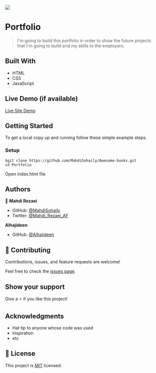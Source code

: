 ![](https://img.shields.io/badge/Microverse-blueviolet)

# Portfolio

> I'm going to build this portfolio in order to show the future projects that I'm going to build 
and my skills to the employers.


## Built With

- HTML
- CSS
- JavaScript

## Live Demo (if available)

[Live Site Demo](https://mahdisohaily.github.io/Awesome-books/)


## Getting Started


To get a local copy up and running follow these simple example steps.

### Setup
```
$git clone https://github.com/MahdiSohaily/Awesome-books.git
cd Portfolio
```
Open index.html file



## Authors

👤 **Mahdi Rezaei**

- GitHub: [@MahdiSohaily](https://github.com/MahdiSohaily)
- Twitter: [@Mahdi_Rezaei_AF](https://twitter.com/Mahdi_Rezaei_AF)

 **Alhajideen**

- GitHub: [@Alhajideen](https://github.com/Alhajideen)
## 🤝 Contributing

Contributions, issues, and feature requests are welcome!

Feel free to check the [issues page](../../issues/).

## Show your support

Give a ⭐️ if you like this project!

## Acknowledgments

- Hat tip to anyone whose code was used
- Inspiration
- etc

## 📝 License

This project is [MIT](./LICENSE) licensed.
